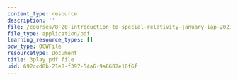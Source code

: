 ```yaml
---
content_type: resource
description: ''
file: /courses/8-20-introduction-to-special-relativity-january-iap-2021/692ccd8b21e8f39754a69a8682e10f6f_Tc7g4iF8pHc.pdf
file_type: application/pdf
learning_resource_types: []
ocw_type: OCWFile
resourcetype: Document
title: 3play pdf file
uid: 692ccd8b-21e8-f397-54a6-9a8682e10f6f
---
```

